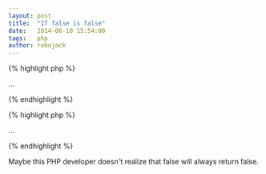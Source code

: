 ```yaml
---
layout: post
title:  "If false is false"
date:   2014-06-10 15:54:00
tags:   php
author: robojack
---
```



{% highlight php %}
<?php if (false && isset($pages["projects"])) : ?>
  …
<?php endif ?>
{% endhighlight %}

{% highlight php %}
<?php if (isset($pages["projects"])) : ?>
  …
<?php endif ?>
{% endhighlight %}

Maybe this PHP developer doesn't realize that false will always return false.